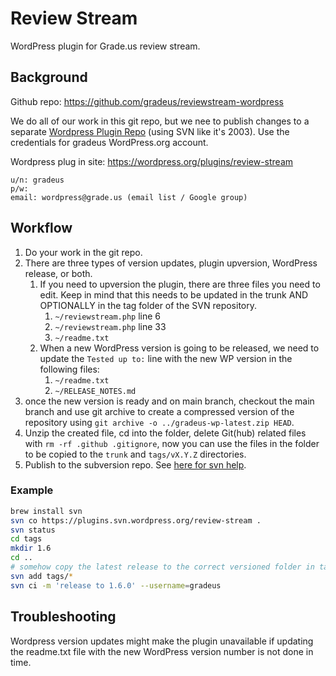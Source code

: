 # Review Stream

WordPress plugin for Grade.us review stream.

## Background

Github repo: https://github.com/gradeus/reviewstream-wordpress

We do all of our work in this git repo, but we nee to publish changes to a separate [Wordpress Plugin Repo](https://plugins.svn.wordpress.org/review-stream) (using SVN like it's 2003). Use the credentials for gradeus WordPress.org account.

Wordpress plug in site: https://wordpress.org/plugins/review-stream

```text
u/n: gradeus
p/w:
email: wordpress@grade.us (email list / Google group)
```

## Workflow

1. Do your work in the git repo.
1. There are three types of version updates, plugin upversion, WordPress release, or both.
    1. If you need to upversion the plugin, there are three files you need to edit. Keep in mind that this needs to be updated in the trunk AND OPTIONALLY in the tag folder of the SVN repository.
       1. `~/reviewstream.php` line 6
       2. `~/reviewstream.php` line 33
       3. `~/readme.txt`
    2. When a new WordPress version is going to be released, we need to update the `Tested up to:` line with the new WP version in the following files:
       1. `~/readme.txt`
       2. `~/RELEASE_NOTES.md`
1. once the new version is ready and on main branch, checkout the main branch and use git archive to create a compressed version of the repository using `git archive -o ../gradeus-wp-latest.zip HEAD`.
1. Unzip the created file, cd into the folder, delete Git(hub) related files with `rm -rf .github .gitignore`, now you can use the files in the folder to be copied to the `trunk` and `tags/vX.Y.Z` directories.
1. Publish to the subversion repo. See [here for svn help](https://kinsta.com/blog/publish-plugin-wordpress-plugin-directory/).

### Example

```sh
brew install svn
svn co https://plugins.svn.wordpress.org/review-stream .
svn status
cd tags
mkdir 1.6
cd ..
# somehow copy the latest release to the correct versioned folder in tags
svn add tags/*
svn ci -m 'release to 1.6.0' --username=gradeus
```

## Troubleshooting

Wordpress version updates might make the plugin unavailable if updating the readme.txt file with the new WordPress version number is not done in time.
